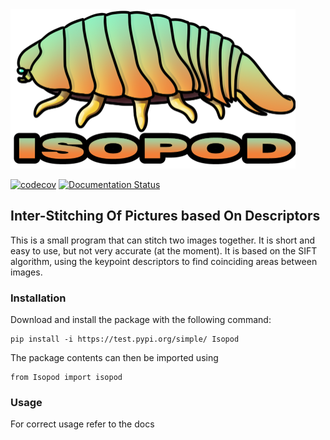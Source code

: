 <img src="https://github.com/InkAtom/Isopod/blob/main/icon.png" width="456" height="255" />

[![codecov](https://codecov.io/gh/InkAtom/Isopod/graph/badge.svg?token=DPZIZQZ8GB)](https://codecov.io/gh/InkAtom/Isopod) [![Documentation Status](https://readthedocs.org/projects/isopod/badge/?version=latest)](https://isopod.readthedocs.io/en/latest/?badge=latest)

## Inter-Stitching Of Pictures based On Descriptors

This is a small program that can stitch two images together. It is short and easy to use, but not very accurate (at the moment). 
It is based on the SIFT algorithm, using the keypoint descriptors to find coinciding areas between images. 

### Installation

Download and install the package with the following command:

```console
pip install -i https://test.pypi.org/simple/ Isopod
```

The package contents can then be imported using

```console
from Isopod import isopod
```

### Usage

For correct usage refer to the docs





